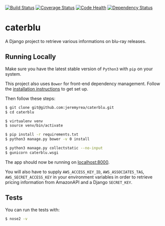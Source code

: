 [![Build Status](https://travis-ci.org/jeremyrea/caterblu.svg?branch=master)](https://travis-ci.org/jeremyrea/caterblu)
[![Coverage Status](https://coveralls.io/repos/github/jeremyrea/caterblu/badge.svg?branch=master)](https://coveralls.io/github/jeremyrea/caterblu?branch=master)
[![Code Health](https://landscape.io/github/jeremyrea/caterblu/master/landscape.svg?style=flat)](https://landscape.io/github/jeremyrea/caterblu/master)
[![Dependency Status](https://www.versioneye.com/user/projects/56e03ea9df573d00352c68e3/badge.svg?style=flat)](https://www.versioneye.com/user/projects/56e03ea9df573d00352c68e3)

# caterblu

A Django project to retrieve various informations on blu-ray releases.

## Running Locally

Make sure you have the latest stable version of `Python3` with `pip` on your system.

This project also uses `Bower` for front-end dependency management. Follow the [installation instructions](http://bower.io/#install-bower) to get set up.

Then follow these steps:

```sh
$ git clone git@github.com:jeremyrea/caterblu.git
$ cd caterblu

$ virtualenv venv
$ source venv/bin/activate

$ pip install -r requirements.txt
$ python3 manage.py bower -v 0 install

$ python3 manage.py collectstatic --no-input
$ gunicorn caterblu.wsgi
```

The app should now be running on [localhost:8000](http://localhost:8000/).

You will also have to supply `AWS_ACCESS_KEY_ID`, `AWS_ASSOCIATES_TAG`, `AWS_SECRET_ACCESS_KEY` in your environment variables in order to retrieve pricing information from AmazonAPI and a Django `SECRET_KEY`.

## Tests

You can run the tests with:
```sh
$ nose2 -v
```
